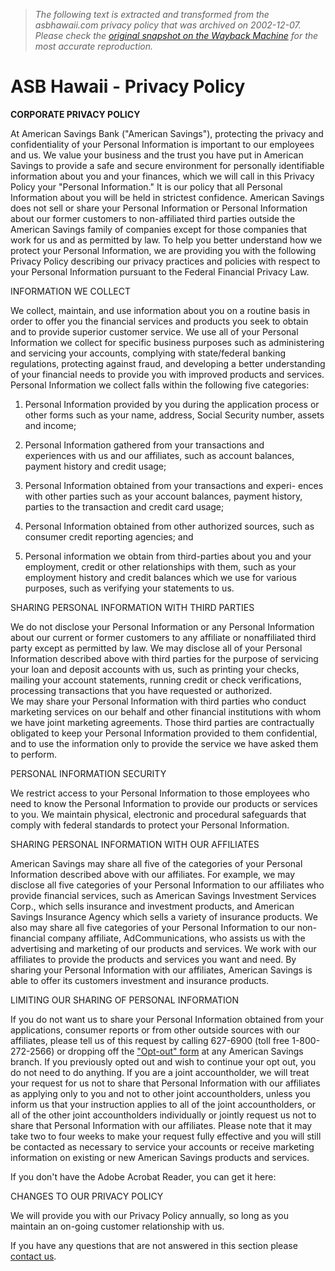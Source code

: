 > *The following text is extracted and transformed from the asbhawaii.com privacy policy that was archived on 2002-12-07. Please check the [original snapshot on the Wayback Machine](https://web.archive.org/web/20021207220952id_/http%3A//www.asbhawaii.com/footer/privacy.htm) for the most accurate reproduction.*

# ASB Hawaii - Privacy Policy

**CORPORATE PRIVACY POLICY**

At American Savings Bank ("American Savings"), protecting the privacy and confidentiality of your Personal Information is important to our employees and us. We value your business and the trust you have put in American Savings to provide a safe and secure environment for personally identifiable information about you and your finances, which we will call in this Privacy Policy your "Personal Information." It is our policy that all Personal Information about you will be held in strictest confidence. American Savings does not sell or share your Personal Information or Personal Information about our former customers to non-affiliated third parties outside the American Savings family of companies except for those companies that work for us and as permitted by law. To help you better understand how we protect your Personal Information, we are providing you with the following Privacy Policy describing our privacy practices and policies with respect to your Personal Information pursuant to the Federal Financial Privacy Law.

INFORMATION WE COLLECT

We collect, maintain, and use information about you on a routine basis in order to offer you the financial services and products you seek to obtain and to provide superior customer service. We use all of your Personal Information we collect for specific business purposes such as administering and servicing your accounts, complying with state/federal banking regulations, protecting against fraud, and developing a better understanding of your financial needs to provide you with improved products and services. Personal Information we collect falls within the following five categories:

  1. Personal Information provided by you during the application process or other forms such as your name, address, Social Security number, assets and income;

  2. Personal Information gathered from your transactions and   
experiences with us and our affiliates, such as account balances,   
payment history and credit usage;

  3. Personal Information obtained from your transactions and experi- ences with other parties such as your account balances, payment history, parties to the transaction and credit card usage;
  4. Personal Information obtained from other authorized sources, such as consumer credit reporting agencies; and
  5. Personal information we obtain from third-parties about you and your employment, credit or other relationships with them, such as your employment history and credit balances which we use for various purposes, such as verifying your statements to us.



SHARING PERSONAL INFORMATION WITH THIRD PARTIES

We do not disclose your Personal Information or any Personal Information about our current or former customers to any affiliate or nonaffiliated third party except as permitted by law. We may disclose all of your Personal Information described above with third parties for the purpose of servicing your loan and deposit accounts with us, such as printing your checks, mailing your account statements, running credit or check verifications, processing transactions that you have requested or authorized.   
We may share your Personal Information with third parties who conduct marketing services on our behalf and other financial institutions with whom we have joint marketing agreements. Those third parties are contractually obligated to keep your Personal Information provided to them confidential, and to use the information only to provide the service we have asked them to perform.

PERSONAL INFORMATION SECURITY

We restrict access to your Personal Information to those employees who need to know the Personal Information to provide our products or services to you. We maintain physical, electronic and procedural safeguards that comply with federal standards to protect your Personal Information.

SHARING PERSONAL INFORMATION WITH OUR AFFILIATES

American Savings may share all five of the categories of your Personal Information described above with our affiliates. For example, we may disclose all five categories of your Personal Information to our affiliates who provide financial services, such as American Savings Investment Services Corp., which sells insurance and investment products, and American Savings Insurance Agency which sells a variety of insurance products. We also may share all five categories of your Personal Information to our non-financial company affiliate, AdCommunications, who assists us with the advertising and marketing of our products and services. We work with our affiliates to provide the products and services you want and need. By sharing your Personal Information with our affiliates, American Savings is able to offer its customers investment and insurance products. 

LIMITING OUR SHARING OF PERSONAL INFORMATION 

If you do not want us to share your Personal Information obtained from your applications, consumer reports or from other outside sources with our affiliates, please tell us of this request by calling 627-6900 (toll free 1-800-272-2566) or dropping off the ["Opt-out" form](https://web.archive.org/web/20021207220952id_/http%3A//www.asbhawaii.com/footer/Privacy%20Opt-Out%20Form.pdf) at any American Savings branch. If you previously opted out and wish to continue your opt out, you do not need to do anything. If you are a joint accountholder, we will treat your request for us not to share that Personal Information with our affiliates as applying only to you and not to other joint accountholders, unless you inform us that your instruction applies to all of the joint accountholders, or all of the other joint accountholders individually or jointly request us not to share that Personal Information with our affiliates. Please note that it may take two to four weeks to make your request fully effective and you will still be contacted as necessary to service your accounts or receive marketing information on existing or new American Savings products and services.

If you don't have the Adobe Acrobat Reader, you can get it here:[](http://www.adobe.com/products/acrobat/readstep.html)[  
](http://www.adobe.com/products/acrobat/readstep.html)

CHANGES TO OUR PRIVACY POLICY

We will provide you with our Privacy Policy annually, so long as you maintain an on-going customer relationship with us. 

If you have any questions that are not answered in this section please [contact us](https://web.archive.org/web/20021207220952id_/http%3A//www.asbhawaii.com/info/contact/index.htm).   


  

